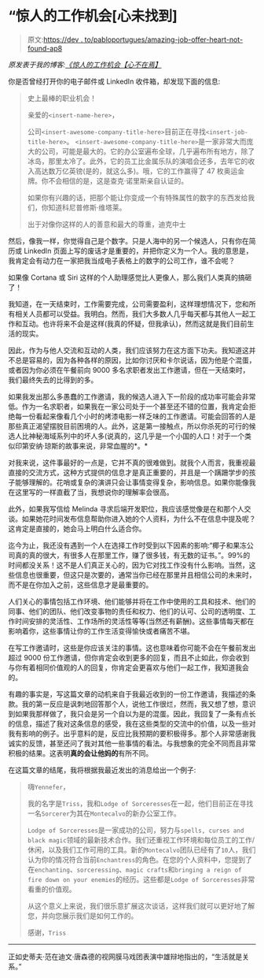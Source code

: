 # “惊人的工作机会[心未找到]

> 原文:[https://dev . to/pabloportugues/amazing-job-offer-heart-not-found-ap8](https://dev.to/pabloportugues/amazing-job-offer-heart-not-found-ap8)

*原发表于我的博客:[《惊人的工作机会【心不在焉】](https://bytemybits.gitlab.io/post/2017-09-25-amazing-job-offer/)*

你是否曾经打开你的电子邮件或 LinkedIn 收件箱，却发现下面的信息:

> 史上最棒的职业机会！
> 
> 亲爱的`<insert-name-here>`，
> 
> 公司`<insert-awesome-company-title-here>`目前正在寻找`<insert-job-title-here>`。
> `<insert-awesome-company-title-here>`是一家非常大而庞大的公司，可能是最大的。它的办公室遍布全球，几乎遍布所有地方，除了冰岛，那里太冷了。此外，它的员工比金属乐队的演唱会还多，去年它的收入高达数万亿英镑(是的，就这么多)。哦，它的工作赢得了 47 枚奥运金牌。你不会相信的是，这是查克·诺里斯亲自认证的。
> 
> 如果你有兴趣的话，把那个能让你变成一个有特殊属性的数字的东西发给我们，你知道科尼普修斯·维塔莱。
> 
> 出于对像你这样的人的善意和最大的尊重，迪克中士

然后，像我一样，你觉得自己是个数字。只是人海中的另一个候选人，只有你在简历或 LinkedIn 页面上写的废话才是重要的，并把你定义为一个人。我的意思是，我肯定会有动力在一家把我当成电子表格上的数字的公司工作，谁不会呢？

如果像 Cortana 或 Siri 这样的个人助理感觉比人更像人，那么我们人类真的搞砸了！

我知道，在一天结束时，工作需要完成，公司需要盈利，这样理想情况下，您和所有相关人员都可以受益。我明白。然而，我们大多数人几乎每天都与其他人一起工作和互动。也许将来不会是这样(我真的怀疑，但我承认)，然而这就是我们目前生活的现实。

因此，作为与他人交流和互动的人类，我们应该努力在这方面下功夫。我知道这并不总是容易的，因为各种各样的原因，比如你讨厌和卡尔说话，因为他是个混蛋，或者因为你必须在午餐前向 9000 多名求职者发出工作邀请，但在一天结束时，我们最终失去的比得到的多。

如果我发出那么多愚蠢的工作邀请，我的候选人进入下一阶段的成功率可能会非常低。作为一名求职者，如果我在一家公司处于一个甚至还不错的位置，我肯定会拒绝每一份看起来像看几个小时的烤漆电影一样乏味的工作邀请。可能会回答的人是那些真正渴望摆脱目前困境的人。此外，这是第一接触点，所以你杀死的可行的候选人比神秘海域系列中的坏人多(说真的，这几乎是一个小国的人口！对于一个类似印第安纳·琼斯的故事来说，非常血腥的*。*

对我来说，这件事最好的一点是，它并不真的很难做到。就我个人而言，我重视最直接的交流方式，这种方式提供的信息才是真正重要的，并且是一个蹒跚学步的孩子能够理解的。花哨或复杂的演讲只会让事情变得复杂，影响信息。如果你能像我在这里写的一样直截了当，我想说你的理解率会很高。

此外，如果我写信给 Melinda 寻求后端开发职位，我应该感觉像是在和那个人交谈。如果她花时间发布信息帮助你进入她的个人资料，为什么不在信息中提及呢？这肯定是直接的，她会马上明白什么适合你。

迄今为止，我还没有遇到一个人在选择工作时受到以下因素的影响:“椰子和果冻公司真的真的很大，有很多人在那里工作，赚了很多钱，有无数的证书。”。99%的时间都没关系！这不是人们真正关心的，因为它对找工作没有什么影响。当然，这些信息也很重要，但这只是次要的，通常当你已经在那里并且相信公司的未来时，而不是在你加入之前，这些信息才是最重要的。

人们关心的事情包括工作环境、他们能够并将在工作中使用的工具和技术、他们的同事、他们的团队、他们改变事物的责任和权力、他们的认可、公司的透明度、工作时间安排的灵活性、工作场所的灵活性等等(当然还有薪酬)。这些事情每天都在影响着你，这些事情让你的工作生活变得愉快或者痛苦不堪。

在写工作邀请时，这些是你应该关注的事情。这也意味着你可能不会在午餐前发出超过 9000 份工作邀请，但你肯定会收到更多的回复，而且不止如此，你会收到与你有着相同价值观的人的回复，你肯定会更喜欢与他们一起工作，我知道我会的。

有趣的事实是，写这篇文章的动机来自于我最近收到的一份工作邀请，我描述的条款。我的第一反应是讽刺地回答那个人，说他工作很烂，然而，我又想了想，意识到如果我那样做了，我只会是另一个自以为是的混蛋。因此，我回复了一条有点长的信息，描述了我对这条信息的感受，我在这些类型的交流中的价值，以及一些对我有影响的例子。出乎意料的是，反应比我预期的要积极得多。那个人非常感谢我诚实的反馈，甚至还问了我对其他一些事情的看法。与我想象的完全不同而且非常积极的结果。这表明**真的会让他妈的**有所不同。

在这篇文章的结尾，我将根据我最近发出的消息给出一个例子:

> 嗨`Yennefer`，
> 
> 我的名字是`Triss`，我和`Lodge of Sorceresses`在一起，他们目前正在寻找一名`Sorcerer`为其在`Montecalvo`的新办公室工作。
> 
> `Lodge of Sorceresses`是一家成功的公司，努力与`spells, curses and black magic`领域的最新技术合作。我们还重视工作环境和每位员工的工作/休闲，以及我们工作可用的工具。新的`Montecalvo`团队已经有了`10`人，我们认为你的情况符合当前`Enchantress`的角色。在您的个人资料中，您提到了在`enchanting`、`sorceressing`、`magic crafts`和`bringing a reign of fire down on your enemies`的经历。这些都是`Lodge of Sorceresses`非常看重的价值观。
> 
> 从这个意义上来说，我们很乐意扩展这次谈话，这样我们就可以更好地了解您，并向您展示我们是如何工作的。
> 
> 感谢，`Triss`

* * *

正如史蒂夫·范在迪文·唐森德的视网膜马戏团表演中雄辩地指出的，“生活就是关系。”